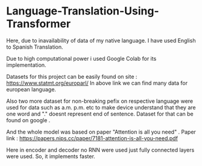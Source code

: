 # Language-Translation-Using-Transformer
Here, due to inavailability of data of my native language. I have used English to Spanish Translation.

Due to high computational power i used Google Colab for its implementation.

Datasets for this project can be easily found on site : https://www.statmt.org/europarl/ 
In above link we can find many data for european language.

Also two more dataset for non-breaking pefix on respective language were used for data such as a.m. p.m. etc to make device understand that they are one word and "." doesnt represent end of sentence.
Dataset for that can be found on google .

And the whole model was based on paper "Attention is all you need" .
Paper link : https://papers.nips.cc/paper/7181-attention-is-all-you-need.pdf

Here in encoder and decoder no RNN were used just fully connected layers were used. So, it implements faster.
